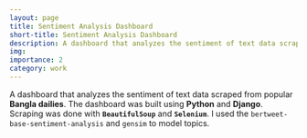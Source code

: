 ```yaml
---
layout: page
title: Sentiment Analysis Dashboard
short-title: Sentiment Analysis Dashboard
description: A dashboard that analyzes the sentiment of text data scraped from popular Bangla dailies. 
img: 
importance: 2
category: work
---
```


A dashboard that analyzes the sentiment of text data scraped from popular __Bangla dailies__. The dashboard
was built using __Python__ and __Django__. Scraping was done with __`BeautifulSoup`__ and __`Selenium`__. I used the
`bertweet-base-sentiment-analysis` and `gensim` to model topics.

